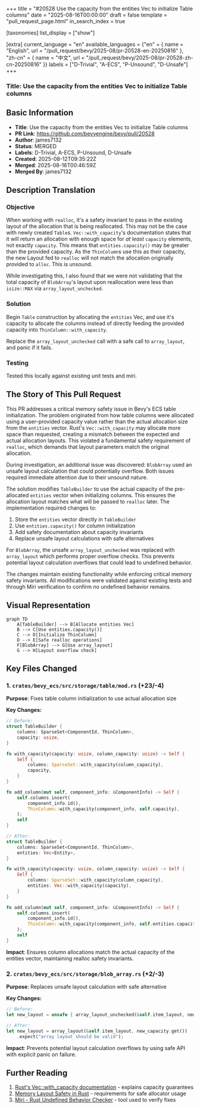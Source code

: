 +++
title = "#20528 Use the capacity from the entities Vec to initialize Table columns"
date = "2025-08-16T00:00:00"
draft = false
template = "pull_request_page.html"
in_search_index = true

[taxonomies]
list_display = ["show"]

[extra]
current_language = "en"
available_languages = {"en" = { name = "English", url = "/pull_request/bevy/2025-08/pr-20528-en-20250816" }, "zh-cn" = { name = "中文", url = "/pull_request/bevy/2025-08/pr-20528-zh-cn-20250816" }}
labels = ["D-Trivial", "A-ECS", "P-Unsound", "D-Unsafe"]
+++

### Title: Use the capacity from the entities Vec to initialize Table columns

## Basic Information
- **Title**: Use the capacity from the entities Vec to initialize Table columns
- **PR Link**: https://github.com/bevyengine/bevy/pull/20528
- **Author**: james7132
- **Status**: MERGED
- **Labels**: D-Trivial, A-ECS, P-Unsound, D-Unsafe
- **Created**: 2025-08-12T09:35:22Z
- **Merged**: 2025-08-16T00:46:59Z
- **Merged By**: james7132

## Description Translation
### Objective
When working with `realloc`, it's a safety invariant to pass in the existing layout of the allocation that is being reallocated. This may not be the case with newly created `Table`s. `Vec::with_capacity`'s documentation states that it will return an allocation with enough space for *at least* `capacity` elements, not exactly `capacity`. This means that `entities.capacity()` may be greater than the provided capacity. As the `ThinColumn`s use this as their capacity, the new Layout fed to `realloc` will not match the allocation originally provided to `alloc`. This is unsound.

While investigating this, I also found that we were not validating that the total capacity of `BlobArray`'s layout upon reallocation were less than `isize::MAX` via `array_layout_unchecked`.

### Solution
Begin `Table` construction by allocating the `entities` Vec, and use it's capacity to allocate the columns instead of directly feeding the provided capacity into `ThinColumn::with_capacity`.

Replace the `array_layout_unchecked` call with a safe call to `array_layout`, and panic if it fails.

### Testing
Tested this locally against existing unit tests and miri.

## The Story of This Pull Request

This PR addresses a critical memory safety issue in Bevy's ECS table initialization. The problem originated from how table columns were allocated using a user-provided capacity value rather than the actual allocation size from the `entities` vector. Rust's `Vec::with_capacity` may allocate more space than requested, creating a mismatch between the expected and actual allocation layouts. This violated a fundamental safety requirement of `realloc`, which demands that layout parameters match the original allocation.

During investigation, an additional issue was discovered: `BlobArray` used an unsafe layout calculation that could potentially overflow. Both issues required immediate attention due to their unsound nature.

The solution modifies `TableBuilder` to use the actual capacity of the pre-allocated `entities` vector when initializing columns. This ensures the allocation layout matches what will be passed to `realloc` later. The implementation required changes to:
1. Store the `entities` vector directly in `TableBuilder`
2. Use `entities.capacity()` for column initialization
3. Add safety documentation about capacity invariants
4. Replace unsafe layout calculations with safe alternatives

For `BlobArray`, the unsafe `array_layout_unchecked` was replaced with `array_layout` which performs proper overflow checks. This prevents potential layout calculation overflows that could lead to undefined behavior.

The changes maintain existing functionality while enforcing critical memory safety invariants. All modifications were validated against existing tests and through Miri verification to confirm no undefined behavior remains.

## Visual Representation

```mermaid
graph TD
    A[TableBuilder] --> B[Allocate entities Vec]
    B --> C[Use entities.capacity()]
    C --> D[Initialize ThinColumn]
    D --> E[Safe realloc operations]
    F[BlobArray] --> G[Use array_layout]
    G --> H[Layout overflow check]
```

## Key Files Changed

### 1. `crates/bevy_ecs/src/storage/table/mod.rs` (+23/-4)
**Purpose**: Fixes table column initialization to use actual allocation size

**Key Changes:**
```rust
// Before:
struct TableBuilder {
    columns: SparseSet<ComponentId, ThinColumn>,
    capacity: usize,
}

fn with_capacity(capacity: usize, column_capacity: usize) -> Self {
    Self {
        columns: SparseSet::with_capacity(column_capacity),
        capacity,
    }
}

fn add_column(mut self, component_info: &ComponentInfo) -> Self {
    self.columns.insert(
        component_info.id(),
        ThinColumn::with_capacity(component_info, self.capacity),
    );
    self
}

// After:
struct TableBuilder {
    columns: SparseSet<ComponentId, ThinColumn>,
    entities: Vec<Entity>,
}

fn with_capacity(capacity: usize, column_capacity: usize) -> Self {
    Self {
        columns: SparseSet::with_capacity(column_capacity),
        entities: Vec::with_capacity(capacity),
    }
}

fn add_column(mut self, component_info: &ComponentInfo) -> Self {
    self.columns.insert(
        component_info.id(),
        ThinColumn::with_capacity(component_info, self.entities.capacity()),
    );
    self
}
```

**Impact**: Ensures column allocations match the actual capacity of the entities vector, maintaining realloc safety invariants.

### 2. `crates/bevy_ecs/src/storage/blob_array.rs` (+2/-3)
**Purpose**: Replaces unsafe layout calculation with safe alternative

**Key Changes:**
```rust
// Before:
let new_layout = unsafe { array_layout_unchecked(&self.item_layout, new_capacity.get()) };

// After:
let new_layout = array_layout(&self.item_layout, new_capacity.get())
    .expect("array layout should be valid");
```

**Impact**: Prevents potential layout calculation overflows by using safe API with explicit panic on failure.

## Further Reading
1. [Rust's Vec::with_capacity documentation](https://doc.rust-lang.org/std/vec/struct.Vec.html#method.with_capacity) - explains capacity guarantees
2. [Memory Layout Safety in Rust](https://doc.rust-lang.org/std/alloc/trait.GlobalAlloc.html#safety) - requirements for safe allocator usage
3. [Miri - Rust Undefined Behavior Checker](https://github.com/rust-lang/miri) - tool used to verify fixes